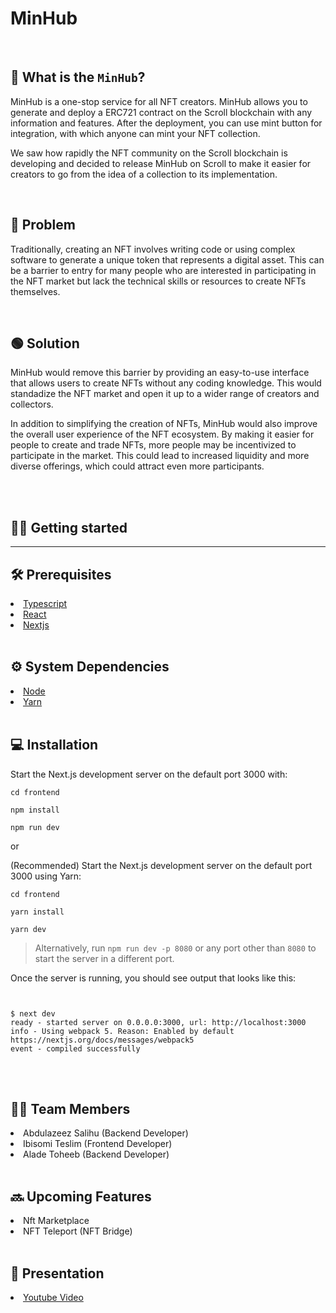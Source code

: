 # MinHub

<br>

## 🤔 What is the `MinHub`?

MinHub is a one-stop service for all NFT creators. MinHub allows you to generate and deploy a ERC721 contract on the Scroll blockchain with any information and features. After the deployment, you can use mint button for integration, with which anyone can mint your NFT collection.

We saw how rapidly the NFT community on the Scroll blockchain is developing and decided to release MinHub on Scroll to make it easier for creators to go from the idea of a collection to its implementation.

<br>

## 🔴 Problem

Traditionally, creating an NFT involves writing code or using complex software to generate a unique token that represents a digital asset. This can be a barrier to entry for many people who are interested in participating in the NFT market but lack the technical skills or resources to create NFTs themselves.

<br>

## 🟢 Solution

MinHub would remove this barrier by providing an easy-to-use interface that allows users to create NFTs without any coding knowledge. This would standadize the NFT market and open it up to a wider range of creators and collectors.

In addition to simplifying the creation of NFTs, MinHub would also improve the overall user experience of the NFT ecosystem. By making it easier for people to create and trade NFTs, more people may be incentivized to participate in the market. This could lead to increased liquidity and more diverse offerings, which could attract even more participants.

<br>
<br>

## 🧑‍💻 Getting started

<hr>

## 🛠️ Prerequisites

<li><a href="https://typescriptlang.org">Typescript</a></li>
<li><a href="https://reactjs.org">React</a></li>
<li><a href="prerequisites">Nextjs</a></li>
<br>

## ⚙️ System Dependencies

<li><a href="https://nodejs.org">Node</a></li>
<li><a href="https://yarnpkg.com">Yarn</a></li>
<br>

## 💻 Installation

Start the Next.js development server on the default port 3000 with:

```
cd frontend
```

```
npm install
```

```
npm run dev
```

or

(Recommended) Start the Next.js development server on the default port 3000 using Yarn:

```
cd frontend
```

```
yarn install
```

```
yarn dev
```

> Alternatively, run `npm run dev -p 8080` or any port other than `8080` to start the server in a different port.

Once the server is running, you should see output that looks like this:

```


$ next dev
ready - started server on 0.0.0.0:3000, url: http://localhost:3000
info - Using webpack 5. Reason: Enabled by default https://nextjs.org/docs/messages/webpack5
event - compiled successfully

```

<br>

<br>

## 🙍‍♂️ Team Members

<li>Abdulazeez Salihu (Backend Developer)</li>
<li>Ibisomi Teslim (Frontend Developer)</li>
<li>Alade Toheeb (Backend Developer)</li>
<br>

## 🔜 Upcoming Features

<li>Nft Marketplace</li>
<li>NFT Teleport (NFT Bridge)</li>
<br>
 
## 🔗 Presentation

<li><a href="https://youtu.be/rdgyfWiYhTg">Youtube Video</a></li>
<br>
